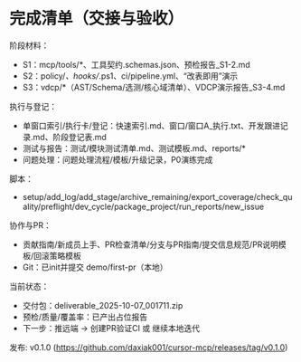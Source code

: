 # 完成清单（交接与验收）

阶段材料：
- S1：mcp/tools/*、工具契约.schemas.json、预检报告_S1-2.md
- S2：policy/*、hooks/*.ps1、ci/pipeline.yml、“改表即用”演示
- S3：vdcp/*（AST/Schema/选测/核心域清单）、VDCP演示报告_S3-4.md

执行与登记：
- 单窗口索引/执行卡/登记：快速索引.md、窗口/窗口A_执行.txt、开发跟进记录.md、阶段登记表.md
- 测试与报告：测试/模块测试清单.md、测试模板.md、reports/*
- 问题处理：问题处理流程/模板/升级记录，P0演练完成

脚本：
- setup/add_log/add_stage/archive_remaining/export_coverage/check_quality/preflight/dev_cycle/package_project/run_reports/new_issue

协作与PR：
- 贡献指南/新成员上手、PR检查清单/分支与PR指南/提交信息规范/PR说明模板/回滚策略模板
- Git：已init并提交 demo/first-pr（本地）

当前状态：
- 交付包：deliverable_2025-10-07_001711.zip
- 预检/质量/覆盖率：已产出占位报告
- 下一步：推远端 → 创建PR验证CI 或 继续本地迭代

发布: v0.1.0 (https://github.com/daxiak001/cursor-mcp/releases/tag/v0.1.0)
